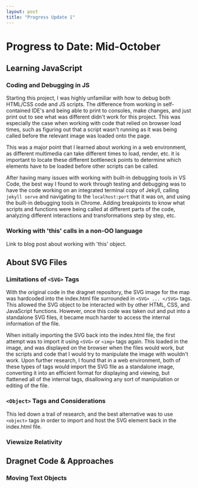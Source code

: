 ```yaml
---
layout: post
title: "Progress Update 1"
---
```


# Progress to Date: Mid-October

## Learning JavaScript

### Coding and Debugging in JS

Starting this project, I was highly unfamiliar with how to debug both HTML/CSS code and JS scripts. The difference from working in self-contained IDE's and being able to print to consoles, make changes, and just print out to see what was different didn't work for this project. This was especially the case when working with code that relied on browser load times, such as figuring out that a script wasn't running as it was being called before the relevant image was loaded onto the page.

This was a major point that I learned about working in a web environment, as different multimedia can take different times to load, render, etc. it is important to locate these different bottleneck points to determine which elements have to be loaded before other scripts can be called.

After having many issues with working with built-in debugging tools in VS Code, the best way I found to work through testing and debugging was to have the code working on an integrated terminal copy of Jekyll, calling ```jekyll serve``` and navigating to the ```localhost:port``` that it was on, and using the built-in debugging tools in Chrome. Adding breakpoints to know what scripts and functions were being called at different parts of the code, analyzing different interactions and transformations step by step, etc.

### Working with 'this' calls in a non-OO language

Link to blog post about working with 'this' object.

### 

## About SVG Files

### Limitations of ```<SVG>``` Tags

With the original code in the dragnet repository, the SVG image for the map was hardcoded into the index.html file surrounded in ```<SVG> ... </SVG>``` tags. This allowed the SVG object to be interacted with by other HTML, CSS, and JavaScript functions. However, once this code was taken out and put into a standalone SVG files, it became much harder to access the internal information of the file.

When initially importing the SVG back into the index.html file, the first attempt was to import it using ```<SVG>``` or ```<img>``` tags again. This loaded in the image, and was displayed on the browser when the files would work, but the scripts and code that I would try to manipulate the image with wouldn't work. Upon further research, I found that in a web environment, both of these types of tags would import the SVG file as a standalone image, converting it into an efficient format for displaying and viewing, but flattened all of the internal tags, disallowing any sort of manipulation or editing of the file.

### ```<Object>``` Tags and Considerations

This led down a trail of research, and the best alternative was to use ```<object>``` tags in order to import and host the SVG element back in the index.html file.

### Viewsize Relativity

## Dragnet Code & Approaches

### Moving Text Objects